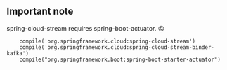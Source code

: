 ## Important note

spring-cloud-stream requires spring-boot-actuator. 😡

```
	compile('org.springframework.cloud:spring-cloud-stream')
	compile('org.springframework.cloud:spring-cloud-stream-binder-kafka')
	compile("org.springframework.boot:spring-boot-starter-actuator")
```

